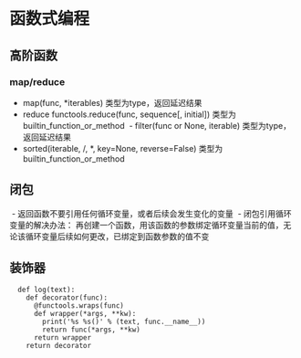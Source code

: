 # 函数式编程
## 高阶函数
### map/reduce
  - map(func, *iterables) 类型为type，返回延迟结果
  - reduce functools.reduce(func, sequence[, initial]) 类型为builtin_function_or_method
  - filter(func or None, iterable) 类型为type，返回延迟结果
  - sorted(iterable, /, *, key=None, reverse=False) 类型为builtin_function_or_method

## 闭包
  - 返回函数不要引用任何循环变量，或者后续会发生变化的变量
  - 闭包引用循环变量的解决办法： 再创建一个函数，用该函数的参数绑定循环变量当前的值，无论该循环变量后续如何更改，已绑定到函数参数的值不变
  
## 装饰器
```
  def log(text):
    def decorator(func):
      @functools.wraps(func)
      def wrapper(*args, **kw):
        print('%s %s()' % (text, func.__name__))
        return func(*args, **kw)
      return wrapper
    return decorator
```

